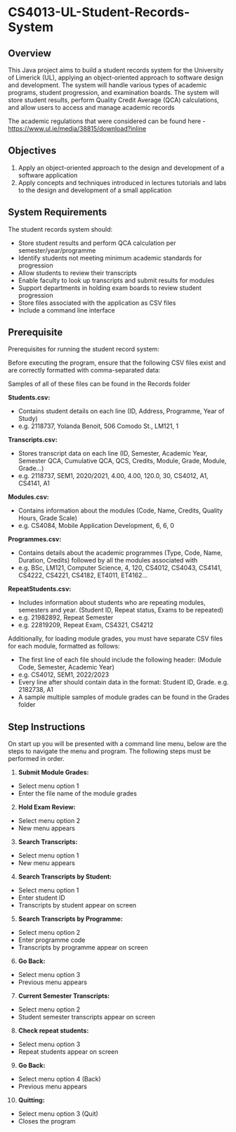 # CS4013-UL-Student-Records-System
## Overview
This Java project aims to build a student records system for the University of Limerick (UL), applying an object-oriented approach to software design and development. The system will handle various types of academic programs, student progression, and examination boards. The system will store student results, perform Quality Credit Average (QCA) calculations, and allow users to access and manage academic records

The academic regulations that were considered can be found here - https://www.ul.ie/media/38815/download?inline
## Objectives
1.	Apply an object-oriented approach to the design and development of a software application
2.	Apply concepts and techniques introduced in lectures tutorials and labs to the design and development of a small application


## System Requirements
The student records system should:
- Store student results and perform QCA calculation per semester/year/programme 
- Identify students not meeting minimum academic standards for progression
- Allow students to review their transcripts
- Enable faculty to look up transcripts and submit results for modules
- Support departments in holding exam boards to review student progression
- Store files associated with the application as CSV files
- Include a command line interface

## Prerequisite
Prerequisites for running the student record system:

Before executing the program, ensure that the following CSV files exist and are correctly formatted with comma-separated data:

Samples of all of these files can be found in the Records folder

**Students.csv:**
- Contains student details on each line (ID, Address, Programme, Year of Study)
- e.g. 2118737, Yolanda Benoit, 506 Comodo St., LM121, 1

**Transcripts.csv:**
- Stores transcript data on each line (ID, Semester, Academic Year, Semester QCA, Cumulative QCA, QCS, Credits, Module, Grade, Module, Grade…)
- e.g. 2118737, SEM1, 2020/2021, 4.00, 4.00, 120.0, 30, CS4012, A1, CS4141, A1

**Modules.csv:**
- Contains information about the modules (Code, Name, Credits, Quality Hours, Grade Scale)
- e.g. CS4084, Mobile Application Development, 6, 6, 0

**Programmes.csv:**
- Contains details about the academic programmes (Type, Code, Name, Duration, Credits) followed by all the modules associated with
- e.g. BSc, LM121, Computer Science, 4, 120, CS4012, CS4043, CS4141, CS4222, CS4221, CS4182, ET4011, ET4162…

**RepeatStudents.csv:**
- Includes information about students who are repeating modules, semesters and year. (Student ID, Repeat status, Exams to be repeated)
- e.g. 21982892, Repeat Semester
- e.g. 22819209, Repeat Exam, CS4321, CS4212


Additionally, for loading module grades, you must have separate CSV files for each module, formatted as follows:
- The first line of each file should include the following header:
  (Module Code, Semester, Academic Year)
- e.g. CS4012, SEM1, 2022/2023
- Every line after should contain data in the format: Student ID, Grade. e.g. 2182738, A1
- A sample multiple samples of module grades can be found in the Grades folder

## Step Instructions
On start up you will be presented with a command line menu, below are the steps to navigate the menu and program. The following steps must be performed in order. 

1.	**Submit Module Grades:**
- Select menu option 1
- Enter the file name of the module grades

2.	**Hold Exam Review:**
- Select menu option 2
- New menu appears
3.	**Search Transcripts:**
- Select menu option 1
- New menu appears
4.	**Search Transcripts by Student:**
- Select menu option 1
- Enter student ID
- Transcripts by student appear on screen
5.	**Search Transcripts by Programme:**
- Select menu option 2
- Enter programme code
- Transcripts by programme appear on screen
6.	**Go Back:**
- Select menu option 3
- Previous menu appears
7.	**Current Semester Transcripts:**
- Select menu option 2
- Student semester transcripts appear on screen
8.	**Check repeat students:**
- Select menu option 3
- Repeat students appear on screen
9.	**Go Back:**
- Select menu option 4 (Back)
- Previous menu appears
10.	 **Quitting:**
- Select menu option 3 (Quit)
- Closes the program






